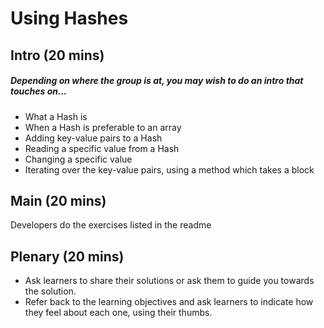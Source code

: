 # Using Hashes

## Intro (20 mins)

##### Depending on where the group is at, you may wish to do an intro that touches on...

- What a Hash is
- When a Hash is preferable to an array
- Adding key-value pairs to a Hash
- Reading a specific value from a Hash
- Changing a specific value
- Iterating over the key-value pairs, using a method which takes a block

## Main (20 mins)

Developers do the exercises listed in the readme

## Plenary (20 mins)

- Ask learners to share their solutions or ask them to guide you towards the solution.
- Refer back to the learning objectives and ask learners to indicate how they feel about each one, using their thumbs.
